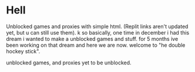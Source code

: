 # Hell
Unblocked games and proxies with simple html. (Replit links aren't updated yet, but u can still use them).
k so basically, one time in december i had this dream i wanted to make a unblocked
games and stuff. for 5 months ive been working on that dream and here we are now.
welcome to "he double hockey stick".

unblocked games, and proxies yet to be unblocked.
